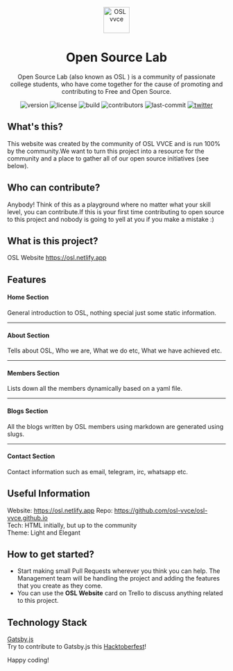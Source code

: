 <p align="center">
<a href="https://osl.vvce.ac.in">
<img alt="OSL vvce" src="https://raw.githubusercontent.com/osl-vvce/osl-vvce.github.io/master/static/images/logo_light.png" width="60" />
</a>

</p>
<h1 align="center">
  Open Source Lab
</h1>

<p align="center">
    Open Source Lab (also known as OSL ) is a community of passionate college students, who have come together for the cause of promoting and contributing to Free and Open Source.
</p>
<p align="center">
  <img src="https://img.shields.io/github/package-json/v/osl-vvce/osl-vvce.github.io" alt="version" />
  <img src="https://img.shields.io/github/license/osl-vvce/osl-vvce.github.io" alt="license" />
  <img src="https://img.shields.io/badge/build-passing-blue" alt="build" />
  <img src="https://img.shields.io/github/contributors/osl-vvce/osl-vvce.github.io" alt="contributors" />
  <img src="https://img.shields.io/github/last-commit/osl-vvce/osl-vvce.github.io" alt="last-commit" />
  <a href="https://twitter.com/osl_vvce">
    <img src="https://img.shields.io/twitter/follow/osl_vvce?label=Follow%20OSL%20VVCE&style=social" alt="twitter" />
  </a>
</p>

## What's this?

This website was created by the community of OSL VVCE and is run 100% by the community.We want to turn this project into a resource for the community and a place to gather all of our open source initiatives (see below).

## Who can contribute?

Anybody! Think of this as a playground where no matter what your skill level, you can contribute.If this is your first time contributing to open source to this project and nobody is going to yell at you if you make a mistake :)

## What is this project?

OSL Website https://osl.netlify.app

## Features

#### Home Section

General introduction to OSL, nothing special just some static information.

---

#### About Section

Tells about OSL, Who we are, What we do etc, What we have achieved etc.

---

#### Members Section

Lists down all the members dynamically based on a yaml file.

---

#### Blogs Section

All the blogs written by OSL members using markdown are generated using slugs.

---

#### Contact Section

Contact information such as email, telegram, irc, whatsapp etc.

## Useful Information

Website: https://osl.netlify.app
Repo: https://github.com/osl-vvce/osl-vvce.github.io <br>
Tech: HTML initially, but up to the community <br>
Theme: Light and Elegant

## How to get started?

-   Start making small Pull Requests wherever you think you can help. The Management team will be handling the project and adding the features that you create as they come.
-   You can use the **OSL Website** card on Trello to discuss anything related to this project.

## Technology Stack

[Gatsby.js](https://www.gatsbyjs.org/) <br>
Try to contribute to Gatsby.js this [Hacktoberfest](https://www.gatsbyjs.org/)!

Happy coding!
